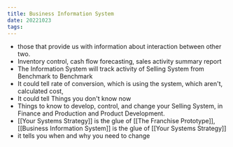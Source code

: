 ```yaml
---
title: Business Information System
date: 20221023
tags:
---
```


- those that provide us with information about interaction between other two.
- Inventory control, cash flow forecasting, sales activity summary report
- The Information System will track activity of Selling System from Benchmark to Benchmark
- It could tell rate of conversion, which is using the system, which aren't, calculated cost,
- It could tell Things you don't know now
- Things to know to develop, control, and change your Selling System, in Finance and Production and Product Development.
- [[Your Systems Strategy]] is the glue of [[The Franchise Prototype]], [[Business Information System]] is the glue of [[Your Systems Strategy]]
- it tells you when and why you need to change